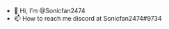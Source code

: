 - 👋 Hi, I’m @Sonicfan2474
- 📫 How to reach me discord at Sonicfan2474#9734

<!---
Sonicfan2474/Sonicfan2474 is a ✨ special ✨ repository because its `README.md` (this file) appears on your GitHub profile.
You can click the Preview link to take a look at your changes.
--->
